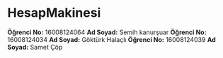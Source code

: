 # HesapMakinesi
**Öğrenci No:** 16008124064 
**Ad Soyad:** Semih kanurşuar
**Öğrenci No:** 16008124034 
**Ad Soyad:** Göktürk Halaçlı
**Öğrenci No:** 16008124039 
**Ad Soyad:** Samet Çöp